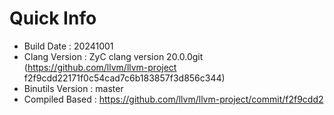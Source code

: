 # Quick Info
* Build Date : 20241001
* Clang Version : ZyC clang version 20.0.0git (https://github.com/llvm/llvm-project f2f9cdd22171f0c54cad7c6b183857f3d856c344)
* Binutils Version : master
* Compiled Based : https://github.com/llvm/llvm-project/commit/f2f9cdd2

